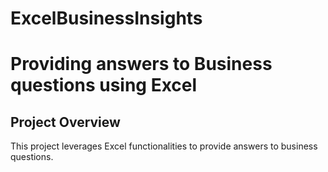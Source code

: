 # ExcelBusinessInsights

# Providing answers to Business questions using Excel

## Project Overview

This project leverages Excel functionalities to provide answers to business questions. 
